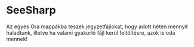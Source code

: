 # SeeSharp

Az egyes Ora mappákba teszek jegyzetfájlokat, hogy adott héten mennyit haladtunk, illetve ha valami gyakorló fájl kerül feltöltésre, azok is oda mennek!
